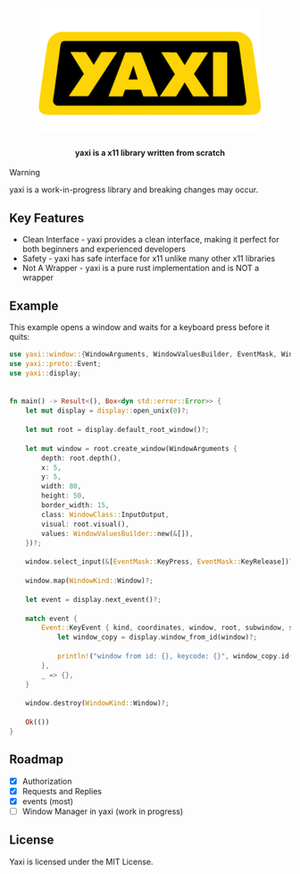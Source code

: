 <h1 align="center">
    <br>
    <a href="https://github.com/proxin187/yaxi">
        <img src="assets/logo1.png" width="400">
    </a>
    <br>
</h1>

<h4 align="center">yaxi is a x11 library written from scratch</h4>

> [!WARNING]
> yaxi is a work-in-progress library and breaking changes may occur.

## Key Features

* Clean Interface - yaxi provides a clean interface, making it perfect for both beginners and experienced developers
* Safety - yaxi has safe interface for x11 unlike many other x11 libraries
* Not A Wrapper - yaxi is a pure rust implementation and is NOT a wrapper

## Example

This example opens a window and waits for a keyboard press before it quits:

```rust
use yaxi::window::{WindowArguments, WindowValuesBuilder, EventMask, WindowClass, WindowKind};
use yaxi::proto::Event;
use yaxi::display;


fn main() -> Result<(), Box<dyn std::error::Error>> {
    let mut display = display::open_unix(0)?;

    let mut root = display.default_root_window()?;

    let mut window = root.create_window(WindowArguments {
        depth: root.depth(),
        x: 5,
        y: 5,
        width: 80,
        height: 50,
        border_width: 15,
        class: WindowClass::InputOutput,
        visual: root.visual(),
        values: WindowValuesBuilder::new(&[]),
    })?;

    window.select_input(&[EventMask::KeyPress, EventMask::KeyRelease])?;

    window.map(WindowKind::Window)?;

    let event = display.next_event()?;

    match event {
        Event::KeyEvent { kind, coordinates, window, root, subwindow, state, keycode, send_event } => {
            let window_copy = display.window_from_id(window)?;

            println!("window from id: {}, keycode: {}", window_copy.id(), keycode);
        },
        _ => {},
    }

    window.destroy(WindowKind::Window)?;

    Ok(())
}
```

## Roadmap

- [X] Authorization
- [X] Requests and Replies
- [X] events (most)
- [ ] Window Manager in yaxi (work in progress)

## License

Yaxi is licensed under the MIT License.


